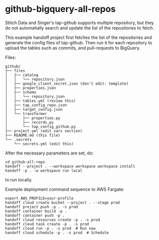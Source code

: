# github-bigquery-all-repos

Stitch Data and Singer's tap-github supports multiple repository, but they
do not automatially search and update the list of the repositories to fetch.

This example handoff project first fetches the list of the repositories and
generate the config files of tap-github. Then run it for each repository to
upload the tables such as commits, and pull-requests to BigQuery.

Files:
```
github/
├── files
│   ├── catalog
│   │   └── repository.json
│   ├── google_client_secret.json (don't edit: template)
│   ├── properties.json
│   ├── schema
│   │   └── repository.json
│   ├── tables.yml (review this)
│   ├── tap_config_repo.json
│   ├── target_config.json
│   └── transformer
│       ├── properties.py
│       ├── records.py
│       └── tap_config_github.py
├── project.yml (edit vars section)
├── README.md (this file)
└── .secrets
    └── secrets.yml (edit this)
```

After the necessary parameters are set, do:

```
cd github-all-repo
handoff --project . --workspace workspace workspace install
handoff -p . -w workspace run local
```

to run locally.

Example deployment command sequence to AWS Fargate:

```
export AWS_PROFILE=your-profile
handoff cloud create bucket --project . --stage prod
handoff project push -p . -s prod
handoff container build -p .
handoff container push -p .
handoff cloud resources create -p . -s prod
handoff cloud task create -p . -s prod
handoff cloud run -p . -s prod  # Run now
handoff cloud schedule -p . -s prod  # Schedule
```

